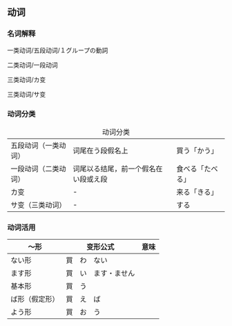 ## 动词

### 名词解释

一类动词/五段动词/１グループの<ruby><span>動詞</span><rt data-rt="どうし"></rt></ruby>

二类动词/一段动词

三类动词/カ变

三类动词/サ变

### 动词分类

<table>
  <thead>
    <td colspan=3 align="center">动词分类</td>
  </thead>
  <tr>
    <td>五段动词（一类动词）</td>
    <td>词尾在う段假名上</td>
    <td>買う「かう」</td>
  </tr>
  <tr>
    <td>一段动词（二类动词）</td>
    <td>词尾以る结尾，前一个假名在い段或え段</td>
    <td>食べる「たべる」</td>
  </tr>
  <tr>
    <td>カ变</td>
    <td>-</td>
    <td>来る「きる」</td>
  </tr>
  <tr>
    <td>サ变（三类动词）</td>
    <td>-</td>
    <td>する</td>
  </tr>
</table>

### 动词活用

| ～形           | 变形公式                                                 | <ruby><span>意味</span><rt data-rt="いみ"></rt></ruby> |
| -------------- | -------------------------------------------------------- | ------------------------------------------------------ |
| ない形         | 買　わ　ない                                             |                                                        |
| ます形         | 買　い　ます・ません                                     |                                                        |
| 基本形         | <ruby><span>買　う</span><rt data-rt="かう"></rt></ruby> |                                                        |
| ば形（假定形） | 買　え　ば                                               |                                                        |
| よう形         | 買　お　う                                               |                                                        |


